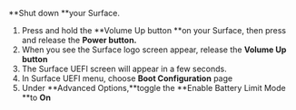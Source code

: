 **Shut down **your Surface.

1. Press and hold the **Volume Up button **on your Surface, then press and release the
   **Power button.**
2. When you see the Surface logo screen appear, release the **Volume Up button**
3. The Surface UEFI screen will appear in a few seconds.
4. In Surface UEFI menu, choose **Boot Configuration** page
5. Under **Advanced Options,**toggle the **Enable Battery Limit Mode **to **On**



